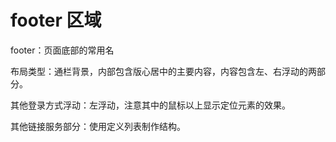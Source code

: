 # footer 区域

footer：页面底部的常用名

布局类型：通栏背景，内部包含版心居中的主要内容，内容包含左、右浮动的两部分。

其他登录方式浮动：左浮动，注意其中的鼠标以上显示定位元素的效果。

其他链接服务部分：使用定义列表制作结构。